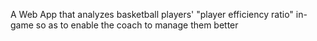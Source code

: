 A Web App that analyzes basketball players' "player efficiency ratio" in-game so as to enable the coach to manage them better
